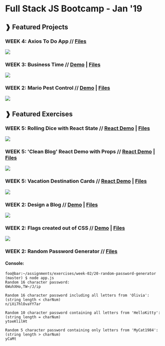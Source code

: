 # Full Stack JS Bootcamp - Jan '19
## &#10097; Featured Projects

### WEEK 4: Axios To Do App // <a href="https://github.com/yummywakame/V-School-Assignments/tree/master/projects/week-04/axios-to-do-project">Files</a>

<a href="https://github.com/yummywakame/V-School-Assignments/tree/master/projects/week-04/axios-to-do-project"><img src="https://github.com/yummywakame/V-School-Assignments/blob/master/projects/week-04/axios-to-do-project/screenshot.png"></a>


### WEEK 3: Business Time // <a href="https://htmlpreview.github.io/?https://github.com/yummywakame/V-School-Assignments/blob/master/projects/week-03/business-time/index.html">Demo</a> | <a href="https://github.com/yummywakame/V-School-Assignments/blob/master/projects/week-03/business-time/">Files</a>

<a href="https://htmlpreview.github.io/?https://github.com/yummywakame/V-School-Assignments/blob/master/projects/week-03/business-time/index.html"><img src="https://github.com/yummywakame/V-School-Assignments/blob/master/projects/week-03/business-time/screenshot2.png"></a>


### WEEK 2: Mario Pest Control // <a href="https://htmlpreview.github.io/?https://github.com/yummywakame/V-School-Assignments/blob/master/projects/week-02/mario-pest-control/index.html">Demo</a> | <a href="https://github.com/yummywakame/V-School-Assignments/tree/master/projects/week-02/mario-pest-control">Files</a>

<a href="https://htmlpreview.github.io/?https://github.com/yummywakame/V-School-Assignments/blob/master/projects/week-02/mario-pest-control/index.html"><img src="https://raw.githubusercontent.com/yummywakame/V-School-Assignments/master/projects/week-02/mario-pest-control/screenshot.png"></a>



## &#10097; Featured Exercises
### WEEK 5: Rolling Dice with React State // <a href="Yahtzee Random Dice Generator">React Demo</a> | <a href="https://github.com/yummywakame/V-School-Assignments/tree/master/exercises/week-05/10-rolling-dice-react-state">Files</a>

<img src="https://github.com/yummywakame/V-School-Assignments/blob/master/exercises/week-05/10-rolling-dice-react-state/screenshot.png">



### WEEK 5: 'Clean Blog' React Demo with Props // <a href="https://yw-clean-blog-react.surge.sh/">React Demo</a> | <a href="https://github.com/yummywakame/V-School-Assignments/blob/master/exercises/week-05/07-blog-props/README.md">Files</a>

<img src="https://github.com/yummywakame/V-School-Assignments/raw/master/exercises/week-05/07-blog-props/screenshot.png">


### WEEK 5: Vacation Destination Cards // <a href="https://yw-react-vacation-spots.surge.sh/">React Demo</a> | <a href="https://github.com/yummywakame/V-School-Assignments/tree/master/exercises/week-05/06-vacation-spots-using-props-and-map">Files</a>

<img src="https://github.com/yummywakame/V-School-Assignments/raw/master/exercises/week-05/06-vacation-spots-using-props-and-map/screenshot.png">


### WEEK 2: Design a Blog // <a href="http://htmlpreview.github.com/?https://github.com/yummywakame/V-School-Assignments/blob/master/exercises/week-02/07-design-a-blog/index.html">Demo</a> | <a href="https://github.com/yummywakame/V-School-Assignments/tree/master/exercises/week-02/07-design-a-blog">Files</a>

<a href="http://htmlpreview.github.com/?https://github.com/yummywakame/V-School-Assignments/blob/master/exercises/week-02/07-design-a-blog/index.html"><img src="https://raw.githubusercontent.com/yummywakame/V-School-Assignments/master/exercises/week-02/07-design-a-blog/screenshot.png"></a>
  
  
### WEEK 2: Flags created out of CSS // <a href="https://htmlpreview.github.io/?https://github.com/yummywakame/V-School-Assignments/blob/master/exercises/week-02/08-css-flags/index.html">Demo</a> | <a href="https://github.com/yummywakame/V-School-Assignments/tree/master/exercises/week-02/08-css-flags">Files</a>

<a href="https://htmlpreview.github.io/?https://github.com/yummywakame/V-School-Assignments/blob/master/exercises/week-02/08-css-flags/index.html"><img src="https://raw.githubusercontent.com/yummywakame/V-School-Assignments/master/exercises/week-02/08-css-flags/screenshot.png"></a>


### WEEK 2: Random Password Generator // <a href="https://github.com/yummywakame/V-School-Assignments/tree/master/exercises/week-02/20-random-password-generator">Files</a>

#### Console:
```console
foo@bar:~/assignments/exercises/week-02/20-random-password-generator (master) $ node app.js
Random 16 character password:
6WuhXHo,TW~/J/ip

Random 16 character password including all letters from 'Olivia':
(string length < charNum)
n/iXi7hlOvaYY7ar

Random 10 character password containing all letters from 'HelloKitty':
(string length = charNum)
ytoeKlilHt

Random 5 character password containing only letters from 'MyCat1984':
(string length > charNum)
yCaMt
```
